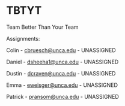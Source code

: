 # TBTYT

Team
Better
Than
Your
Team

Assignments:

Colin - cbruesch@unca.edu - UNASSIGNED

Daniel - dsheeha1@unca.edu - UNASSIGNED

Dustin - dcraven@unca.edu - UNASSIGNED

Emma - eweisger@unca.edu - UNASSIGNED

Patrick - pransom@unca.edu - UNASSIGNED
